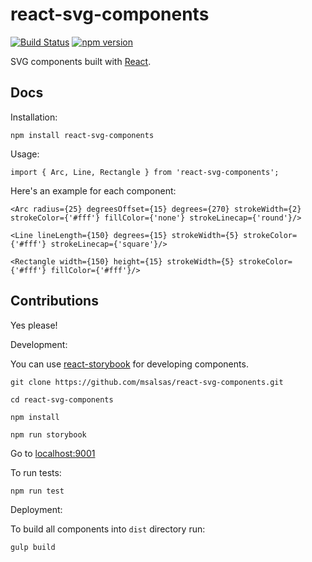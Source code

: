 # react-svg-components 

[![Build Status](https://travis-ci.org/msalsas/react-svg-components.svg?branch=master)](https://travis-ci.org/msalsas/react-svg-components)
[![npm version](https://badge.fury.io/js/react-svg-components.svg)](https://badge.fury.io/js/react-svg-components)

SVG components built with [React][react].

## Docs

Installation:

`npm install react-svg-components`

Usage:

`import { Arc, Line, Rectangle } from 'react-svg-components';`

Here's an example for each component:

`<Arc radius={25} degreesOffset={15} degrees={270} strokeWidth={2} strokeColor={'#fff'} fillColor={'none'} strokeLinecap={'round'}/>`

`<Line lineLength={150} degrees={15} strokeWidth={5} strokeColor={'#fff'} strokeLinecap={'square'}/>`

`<Rectangle width={150} height={15} strokeWidth={5} strokeColor={'#fff'} fillColor={'#fff'}/>`

## Contributions

Yes please!

Development:

You can use [react-storybook](https://github.com/kadirahq/react-storybook) for developing components.

`git clone https://github.com/msalsas/react-svg-components.git`

`cd react-svg-components`

`npm install`

`npm run storybook`

Go to [localhost:9001](http://localhost:9001)

To run tests:

`npm run test`

Deployment:

To build all components into `dist` directory run:

`gulp build`


[react]: http://facebook.github.io/react/
